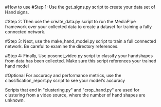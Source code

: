 
#How to use
#Step 1:
Use the get_signs.py script to create your data set of Hand signs.

#Step 2:
Then use the create_data.py script to run the MediaPipe framework over your collected data to create a dataset for training a fully connected network.

#Step 3:
Next, use the make_hand_model.py script to train a full connected network. Be careful to examine the directory references.

#Step 4:
Finally, Use posenet_video.py script to classify your handshapes from data has been collected. Make sure this script references your trained hand model

#Optional
For accuracy and performance metrics, use the classification_report.py script to see your model's accuracy

Scripts that end in "clustering.py" and "crop_hand.py" are used for clustering from a video source, where the number of hand shapes are unknown.
